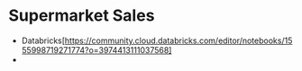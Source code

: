 # Supermarket Sales 
- Databricks[https://community.cloud.databricks.com/editor/notebooks/1555998719271774?o=3974413111037568]
- 

